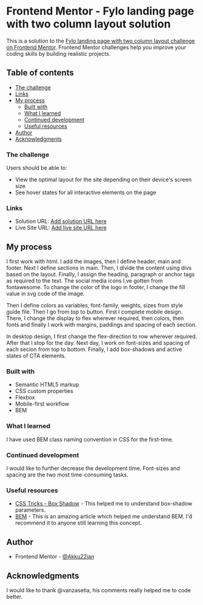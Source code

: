 # Frontend Mentor - Fylo landing page with two column layout solution

This is a solution to the [Fylo landing page with two column layout challenge on Frontend Mentor](https://www.frontendmentor.io/challenges/fylo-landing-page-with-two-column-layout-5ca5ef041e82137ec91a50f5). Frontend Mentor challenges help you improve your coding skills by building realistic projects. 

## Table of contents


  - [The challenge](#the-challenge)
  - [Links](#links)
- [My process](#my-process)
  - [Built with](#built-with)
  - [What I learned](#what-i-learned)
  - [Continued development](#continued-development)
  - [Useful resources](#useful-resources)
- [Author](#author)
- [Acknowledgments](#acknowledgments)


### The challenge

Users should be able to:

- View the optimal layout for the site depending on their device's screen size
- See hover states for all interactive elements on the page



### Links

- Solution URL: [Add solution URL here](https://your-solution-url.com)
- Live Site URL: [Add live site URL here](https://your-live-site-url.com)

## My process
I first work with html. I add the images, then I define header, main and footer. Next I define sections in main. Then, I divide the content using divs based on the layout. Finally, I assign the heading, paragraph or anchor tags as required to the text. The social media icons I,ve gotten from fontawesome. To change the color of the logo in footer, I change the fill value in svg code of the image. 

Then I define colors as variables, font-family, weights, sizes from style guide file. Then I go from top to button. First I complete mobile design. There, I change the display to flex wherever required, then colors, then fonts and finally I work with margins, paddings and spacing of each section.

In desktop design, I first change the flex-direction to row wherever required. After that I stop for the day. Next day, I work on font-sizes and spacing of each secion from top to bottom. Finally, I add box-shadows and active states of CTA elements.
### Built with

- Semantic HTML5 markup
- CSS custom properties
- Flexbox
- Mobile-first workflow
- BEM

### What I learned

I have used BEM class naming convention in CSS for the first-time.

### Continued development

I would like to further decrease the development time. Font-sizes and spacing are the two  most time-consuming tasks.

### Useful resources

- [CSS Tricks - Box Shadow](https://css-tricks.com/snippets/css/css-box-shadow/) - This helped me to understand box-shadow parameters.
- [BEM](https://sparkbox.com/foundry/bem_by_example) - This is an amazing article which helped me understand BEM. I'd recommend it to anyone still learning this concept.

## Author
- Frontend Mentor - [@Akku22jan](https://www.frontendmentor.io/profile/Akku22jan)

## Acknowledgments

I would like to thank @vanzasetia, his comments really helped me to code better.
